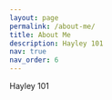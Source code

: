 ```yaml
---
layout: page
permalink: /about-me/
title: About Me
description: Hayley 101
nav: true
nav_order: 6
---
```


Hayley 101 
